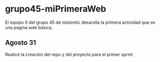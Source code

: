 # grupo45-miPrimeraWeb
El equipo 0 del grupo 45 de misiontic desarolla la primera actividad que es una pagina web básica.

## Agosto 31
Realicé la creación del repo y del proyecto para el primer sprint
